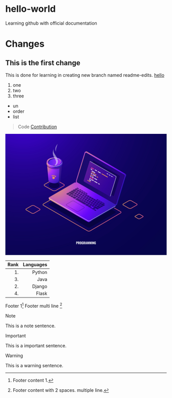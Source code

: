 # hello-world
Learning github with official documentation

# Changes
## This is the first change
This is done for learning in creating new branch named readme-edits.
[hello](https://google.com)
1. one
2. two
3. three

-    un
-    order
-    list

> Code
[Contribution](./contribute.md)

<picture>
  <img alt="(prefer-color-scheme: dark)" src="./image1.jpg">
</picture>

|Rank|Languages|
|---:|---:|
|1.| Python|
|3.|Java|
|2.|Django|
|4.|Flask|


Footer 1[^1]
Footer multi line [^2]

[^1]: Footer content 1.
[^2]: Footer content with 2 spaces.
  multiple line.

> [!NOTE]
> This is a note sentence.

> [!IMPORTANT]
> This is a important sentence.

> [!WARNING]
> This is a warning sentence.
